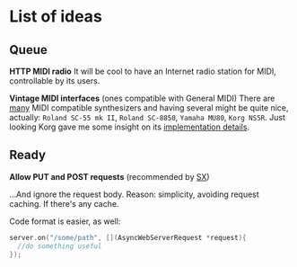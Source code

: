 # List of ideas

## Queue

**HTTP MIDI radio**
It will be cool to have an Internet radio station for MIDI, controllable by its users.

**Vintage MIDI interfaces** (ones compatible with General MIDI)
There are [many](https://www.youtube.com/watch?v=eiMP-PlL6VM) MIDI compatible synthesizers and having several might be quite nice,
actually: `Roland SC-55 mk II`, `Roland SC-8850`, `Yamaha MU80`, `Korg NS5R`. Just looking Korg gave me some insight on its [implementation details](https://www.korg.com/us/support/download/manual/1/260/2715/).

## Ready

**Allow PUT and POST requests** (recommended by [SX](https://github.com/S-S-X/))

...And ignore the request body. Reason: simplicity, avoiding request caching. If there's any cache.

Code format is easier, as well:

```c++
server.on("/some/path", [](AsyncWebServerRequest *request){
  //do something useful
});
```
